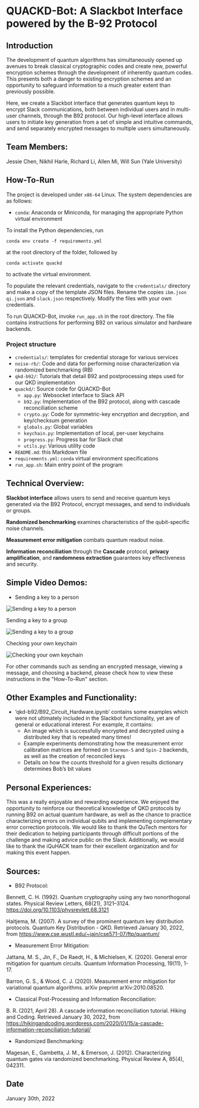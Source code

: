 # QUACKD-Bot: A Slackbot Interface powered by the B-92 Protocol

## Introduction

The development of quantum algorithms has simultaneously opened up avenues to break classical cryptographic codes and create new, powerful encryption schemes through the development of inherently quantum codes. This presents both a danger to existing encryption schemes and an opportunity to safeguard information to a much greater extent than previously possible.

Here, we create a Slackbot interface that generates quantum keys to encrypt Slack communications, both between individual users and in multi-user channels, through the B92 protocol. Our high-level interface allows users to initiate key generation from a set of simple and intuitive commands, and send separately encrypted messages to multiple users simultaneously.

## Team Members:

Jessie Chen, Nikhil Harle, Richard Li, Allen Mi, Will Sun (Yale University)

## How-To-Run

The project is developed under `x86-64` Linux. The system dependencies are as follows:

- `conda`: Anaconda or Miniconda, for managing the appropriate Python virtual environment

To install the Python dependencies, run
```
conda env create -f requirements.yml
```
at the root directory of the folder, followed by
```
conda activate quackd
```
to activate the virtual environment.

To populate the relevant credentials, navigate to the `credentials/` directory and make a copy of the template JSON files. Rename the copies `ibm.json` `qi.json` and `slack.json` respectively. Modify the files with your own credentials.

To run QUACKD-Bot, invoke `run_app.sh` in the root directory. The file contains instructions for performing B92 on various simulator and hardware backends.

### Project structure

- `credentials/`: templates for credential storage for various services
- `noise-rb/`: Code and data for performing noise characterization via randomized benchmarking (RB)
- `qkd-b92/`: Tutorials that detail B92 and postprocessing steps used for our QKD implementation
- `quackd/`: Source code for QUACKD-Bot
  - `app.py`: Websocket interface to Slack API
  - `b92.py`: Implementation of the B92 protocol, along with cascade reconciliation scheme
  - `crypto.py`: Code for symmetric-key encryption and decryption, and key/checksum generation
  - `globals.py`: Global variables
  - `keychain.py`: Implementation of local, per-user keychains
  - `progress.py`: Progress bar for Slack chat
  - `utils.py`: Various utility code
- `README.md`: this Markdown file
- `requirements.yml`: `conda` virtual environment specifications
- `run_app.sh`: Main entry point of the program


## Technical Overview:

**Slackbot interface** allows users to send and receive quantum keys generated via the B92 Protocol, encrypt messages, and send to individuals or groups.

**Randomized benchmarking** examines characteristics of the qubit-specific noise channels.

**Measurement error mitigation** combats quantum readout noise.

**Information reconciliation** through the **Cascade** protocol, **privacy amplification**, and **randomness extraction** guarantees key effectiveness and security.


## Simple Video Demos:
- Sending a key to a person

![Sending a key to a person](https://github.com/Allenator/iQuHack-2022/blob/main/videos/One%20Party.gif)

Sending a key to a group

![Sending a key to a group](https://github.com/Allenator/iQuHack-2022/blob/main/videos/Multiple%20Parties.gif)

Checking your own keychain

![Checking your own keychain](https://github.com/Allenator/iQuHack-2022/blob/main/videos/Keychain.gif)

For other commands such as sending an encrypted message, viewing a message, and choosing a backend, please check how to view these instructions in the "How-To-Run" section.

## Other Examples and Functionality: 

- ‘qkd-b92/B92_Circuit_Hardware.ipynb’ contains some examples which were not ultimately included in the Slackbot functionality, yet are of general or educational interest. For example, it contains:
  - An image which is successfully encrypted and decrypted using a distributed key that is repeated many times!
  - Example experiments demonstrating how the measurement error calibration matrices are formed on `Starmon-5` and `Spin-2` backends, as well as the creation of reconciled keys
  - Details on how the counts threshold for a given results dictionary determines Bob’s bit values

## Personal Experiences:

This was a really enjoyable and rewarding experience. We enjoyed the opportunity to reinforce our theoretical knowledge of QKD protocols by running B92 on actual quantum hardware, as well as the chance to practice characterizing errors on individual qubits and implementing complementary error correction protocols. We would like to thank the QuTech mentors for their dedication to helping participants through difficult portions of the challenge and making advice public on the Slack. Additionally, we would like to thank the iQuHACK team for their excellent organization and for making this event happen.

## Sources:

- B92 Protocol:

Bennett, C. H. (1992). Quantum cryptography using any two nonorthogonal states. Physical Review Letters, 68(21), 3121–3124. https://doi.org/10.1103/physrevlett.68.3121

Haitjema, M. (2007). A survey of the prominent quantum key distribution protocols. Quantum Key Distribution - QKD. Retrieved January 30, 2022, from https://www.cse.wustl.edu/~jain/cse571-07/ftp/quantum/
- Measurement Error Mitigation:

Jattana, M. S., Jin, F., De Raedt, H., & Michielsen, K. (2020). General error mitigation for quantum circuits. Quantum Information Processing, 19(11), 1-17.

Barron, G. S., & Wood, C. J. (2020). Measurement error mitigation for variational quantum algorithms. arXiv preprint arXiv:2010.08520.

- Classical Post-Processing and Information Reconciliation:

B. R. (2021, April 28). A cascade information reconciliation tutorial. Hiking and Coding. Retrieved January 30, 2022, from https://hikingandcoding.wordpress.com/2020/01/15/a-cascade-information-reconciliation-tutorial/

- Randomized Benchmarking:

Magesan, E., Gambetta, J. M., & Emerson, J. (2012). Characterizing quantum gates via randomized benchmarking. Physical Review A, 85(4), 042311.

## Date

January 30th, 2022
